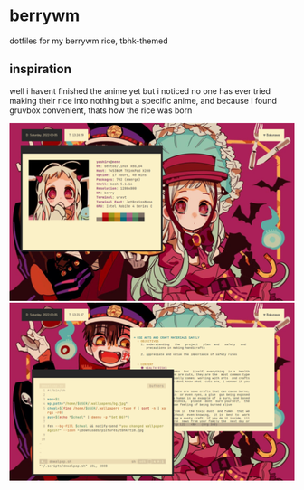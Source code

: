# berrywm
dotfiles for my berrywm rice, tbhk-themed

## inspiration
well i havent finished the anime yet but i noticed no one has ever tried making their rice into nothing but a specific anime, and because i found gruvbox convenient, thats how the rice was born

![alt.text](https://github.com/dxxl/berrywm/blob/main/22-03-05-13:24:29.png)
![alt.text](https://github.com/dxxl/berrywm/blob/main/22-03-05-13:21:47.png)
